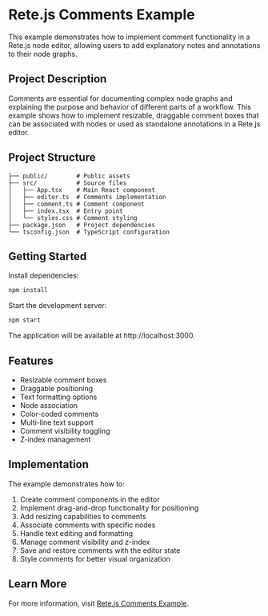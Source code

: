 # Rete.js Comments Example

This example demonstrates how to implement comment functionality in a Rete.js node editor, allowing users to add explanatory notes and annotations to their node graphs.

## Project Description

Comments are essential for documenting complex node graphs and explaining the purpose and behavior of different parts of a workflow. This example shows how to implement resizable, draggable comment boxes that can be associated with nodes or used as standalone annotations in a Rete.js editor.

## Project Structure

```
├── public/        # Public assets
├── src/           # Source files
│   ├── App.tsx    # Main React component
│   ├── editor.ts  # Comments implementation
│   ├── comment.ts # Comment component
│   ├── index.tsx  # Entry point
│   └── styles.css # Comment styling
├── package.json   # Project dependencies
└── tsconfig.json  # TypeScript configuration
```

## Getting Started

Install dependencies:

```bash
npm install
```

Start the development server:

```bash
npm start
```

The application will be available at http://localhost:3000.

## Features

- Resizable comment boxes
- Draggable positioning
- Text formatting options
- Node association
- Color-coded comments
- Multi-line text support
- Comment visibility toggling
- Z-index management

## Implementation

The example demonstrates how to:

1. Create comment components in the editor
2. Implement drag-and-drop functionality for positioning
3. Add resizing capabilities to comments
4. Associate comments with specific nodes
5. Handle text editing and formatting
6. Manage comment visibility and z-index
7. Save and restore comments with the editor state
8. Style comments for better visual organization

## Learn More

For more information, visit [Rete.js Comments Example](https://retejs.org/examples/comments). 